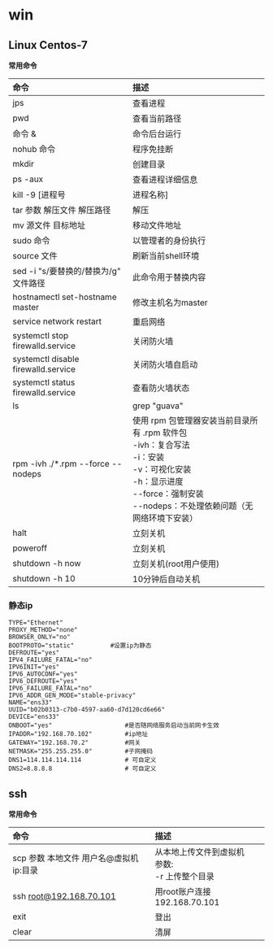 # win

## Linux Centos-7

**常用命令**

|命令|描述|
|:---|:---|
|jps|查看进程|
|pwd|查看当前路径|
|命令 &|命令后台运行|
|nohub 命令|程序免挂断|
|mkdir|创建目录|
|ps -aux|查看进程详细信息|
|kill -9 [进程号|进程名称]|结束进程|
|tar 参数 解压文件 解压路径|解压|
|mv 源文件 目标地址|移动文件地址|
|sudo 命令|以管理者的身份执行|
|source 文件|刷新当前shell环境|
|sed -i "s/要替换的/替换为/g" 文件路径|此命令用于替换内容|
|hostnamectl set-hostname master|修改主机名为master|
|service network restart|重启网络|
|systemctl stop firewalld.service|关闭防火墙|
|systemctl disable firewalld.service|关闭防火墙自启动|
|systemctl status firewalld.service|查看防火墙状态|
|ls |grep "guava"|在当前目录下找文件名含 guava 的文件|
|rpm -ivh ./*.rpm --force --nodeps|使用 rpm 包管理器安装当前目录所有 .rpm 软件包<br>-ivh：复合写法<br>-i：安装<br>-v：可视化安装<br>-h：显示进度<br>--force：强制安装<br>--nodeps：不处理依赖问题（无网络环境下安装）|
|halt|立刻关机|
|poweroff|立刻关机|
|shutdown -h now |立刻关机(root用户使用)|
|shutdown -h 10 |10分钟后自动关机|

### 静态ip

```
TYPE="Ethernet"
PROXY_METHOD="none"
BROWSER_ONLY="no"
BOOTPROTO="static"          #设置ip为静态
DEFROUTE="yes"
IPV4_FAILURE_FATAL="no"
IPV6INIT="yes"
IPV6_AUTOCONF="yes"
IPV6_DEFROUTE="yes"
IPV6_FAILURE_FATAL="no"
IPV6_ADDR_GEN_MODE="stable-privacy"
NAME="ens33"
UUID="b02b0313-c7b0-4597-aa60-d7d120cd6e66"
DEVICE="ens33"
ONBOOT="yes"                    #是否随网络服务启动当前网卡生效
IPADDR="192.168.70.102"         #ip地址
GATEWAY="192.168.70.2"          #网关
NETMASK="255.255.255.0"         #子网掩码
DNS1=114.114.114.114            # 可自定义
DNS2=8.8.8.8                    # 可自定义
```

## ssh

**常用命令**

|命令|描述|
|:---|:---|
|scp 参数 本地文件 用户名@虚拟机ip:目录|从本地上传文件到虚拟机<br>参数:<br>-r   上传整个目录|
|ssh root@192.168.70.101|用root账户连接192.168.70.101|
|exit|登出|
|clear|清屏|
